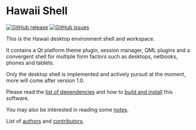 Hawaii Shell
============

[![GitHub release](https://img.shields.io/github/release/hawaii-desktop/hawaii-shell.svg)](https://github.com/hawaii-desktop/hawaii-shell)
[![GitHub issues](https://img.shields.io/github/issues/hawaii-desktop/hawaii-shell.svg)](https://github.com/hawaii-desktop/hawaii-shell/issues)

This is the Hawaii desktop environment shell and workspace.

It contains a Qt platform theme plugin, session manager, QML plugins
and a convergent shell for multiple form factors such as desktops,
netbooks, phones and tablets.

Only the desktop shell is implemented and actively pursuit at the
moment, more will come after version 1.0.

Please read the [list of dependencies](DEPENDENCIES.md) and how to
[build and install](BUILD.md) this software.

You may also be interested in reading some [notes](NOTES.md).

List of [authors](AUTHORS.md) and [contributors](CONTRIBUTORS.md).
